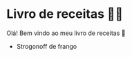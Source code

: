 # Livro de receitas :man_cook:

Olá! Bem vindo ao meu livro de  receitas :wave:

- Strogonoff de frango
